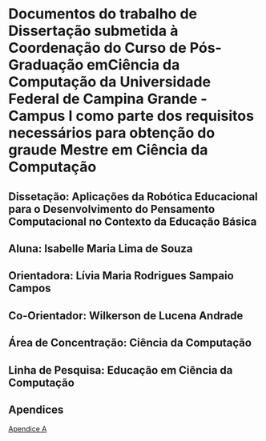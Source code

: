 # Documentos do trabalho de Dissertação submetida à Coordenação do Curso de Pós-Graduação emCiência da Computação da Universidade Federal de Campina Grande - Campus I como parte dos requisitos necessários para obtenção do graude Mestre em Ciência da Computação

## Dissetação: Aplicações da Robótica Educacional para o Desenvolvimento do Pensamento Computacional no Contexto da Educação Básica
## Aluna: Isabelle Maria Lima de Souza
## Orientadora: Lívia Maria Rodrigues Sampaio Campos
## Co-Orientador: Wilkerson de Lucena Andrade
## Área de Concentração: Ciência da Computação
## Linha de Pesquisa: Educação em Ciência da Computação


## Apendices

[Apendice A](ApenB.pdf)
